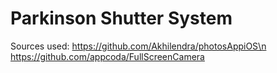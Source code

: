 # Parkinson Shutter System
Sources used:
https://github.com/Akhilendra/photosAppiOS\n
https://github.com/appcoda/FullScreenCamera

